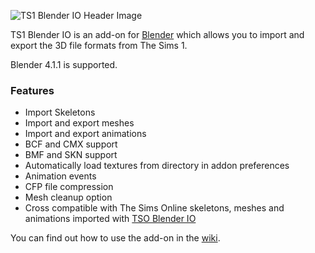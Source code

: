 ![TS1 Blender IO Header Image](https://github.com/mixsims/ts1-blender-io/assets/167040362/5949ba35-d256-4bb1-88e0-44ba96dac84e)

TS1 Blender IO is an add-on for [Blender](https://www.blender.org/) which allows you to import and export the 3D file formats from The Sims 1.

Blender 4.1.1 is supported.

### Features
- Import Skeletons
- Import and export meshes
- Import and export animations
- BCF and CMX support
- BMF and SKN support
- Automatically load textures from directory in addon preferences
- Animation events
- CFP file compression
- Mesh cleanup option
- Cross compatible with The Sims Online skeletons, meshes and animations imported with [TSO Blender IO](https://github.com/mixsims/tso-blender-io)

You can find out how to use the add-on in the [wiki](https://github.com/mixsims/ts1-blender-io/wiki).

